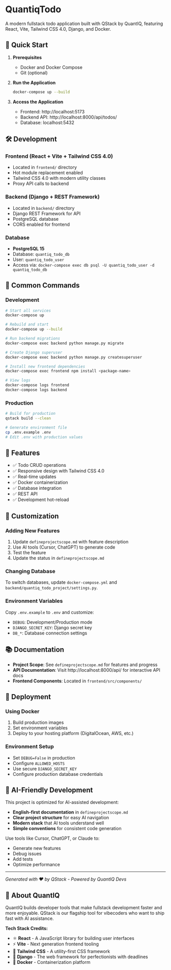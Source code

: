 # QuantiqTodo

A modern fullstack todo application built with QStack by QuantIQ, featuring React, Vite, Tailwind CSS 4.0, Django, and Docker.

## 🚀 Quick Start

1. **Prerequisites**
   - Docker and Docker Compose
   - Git (optional)

2. **Run the Application**
   ```bash
   docker-compose up --build
   ```

3. **Access the Application**
   - Frontend: http://localhost:5173
   - Backend API: http://localhost:8000/api/todos/
   - Database: localhost:5432
   

## 🛠 Development

### Frontend (React + Vite + Tailwind CSS 4.0)
- Located in `frontend/` directory
- Hot module replacement enabled
- Tailwind CSS 4.0 with modern utility classes
- Proxy API calls to backend

### Backend (Django + REST Framework)
- Located in `backend/` directory
- Django REST Framework for API
- PostgreSQL database
- CORS enabled for frontend

### Database
- **PostgreSQL 15**
- Database: `quantiq_todo_db`
- User: `quantiq_todo_user`
- Access via: `docker-compose exec db psql -U quantiq_todo_user -d quantiq_todo_db`


## 📝 Common Commands

### Development
```bash
# Start all services
docker-compose up

# Rebuild and start
docker-compose up --build

# Run backend migrations
docker-compose exec backend python manage.py migrate

# Create Django superuser
docker-compose exec backend python manage.py createsuperuser

# Install new frontend dependencies
docker-compose exec frontend npm install <package-name>

# View logs
docker-compose logs frontend
docker-compose logs backend
```

### Production
```bash
# Build for production
qstack build --clean

# Generate environment file
cp .env.example .env
# Edit .env with production values
```

## 🎯 Features

- ✅ Todo CRUD operations
- ✅ Responsive design with Tailwind CSS 4.0
- ✅ Real-time updates
- ✅ Docker containerization
- ✅ Database integration
- ✅ REST API
- ✅ Development hot-reload

## 🔧 Customization

### Adding New Features
1. Update `defineprojectscope.md` with feature description
2. Use AI tools (Cursor, ChatGPT) to generate code
3. Test the feature
4. Update the status in `defineprojectscope.md`

### Changing Database
To switch databases, update `docker-compose.yml` and `backend/quantiq_todo_project/settings.py`.


### Environment Variables
Copy `.env.example` to `.env` and customize:
- `DEBUG`: Development/Production mode
- `DJANGO_SECRET_KEY`: Django secret key
- `DB_*`: Database connection settings


## 📚 Documentation

- **Project Scope**: See `defineprojectscope.md` for features and progress
- **API Documentation**: Visit http://localhost:8000/api/ for interactive API docs
- **Frontend Components**: Located in `frontend/src/components/`

## 🚀 Deployment

### Using Docker
1. Build production images
2. Set environment variables
3. Deploy to your hosting platform (DigitalOcean, AWS, etc.)

### Environment Setup
- Set `DEBUG=False` in production
- Configure `ALLOWED_HOSTS`
- Use secure `DJANGO_SECRET_KEY`
- Configure production database credentials


## 🤖 AI-Friendly Development

This project is optimized for AI-assisted development:

- **English-first documentation** in `defineprojectscope.md`
- **Clear project structure** for easy AI navigation
- **Modern stack** that AI tools understand well
- **Simple conventions** for consistent code generation

Use tools like Cursor, ChatGPT, or Claude to:
- Generate new features
- Debug issues
- Add tests
- Optimize performance

---

*Generated with ❤️ by QStack - Powered by QuantIQ Devs*

## 🏢 About QuantIQ
QuantIQ builds developer tools that make fullstack development faster and more enjoyable. QStack is our flagship tool for vibecoders who want to ship fast with AI assistance.

**Tech Stack Credits:**
- ⚛️ **React** - A JavaScript library for building user interfaces
- ⚡ **Vite** - Next generation frontend tooling  
- 🎨 **Tailwind CSS** - A utility-first CSS framework
- 🐍 **Django** - The web framework for perfectionists with deadlines
- 🐳 **Docker** - Containerization platform